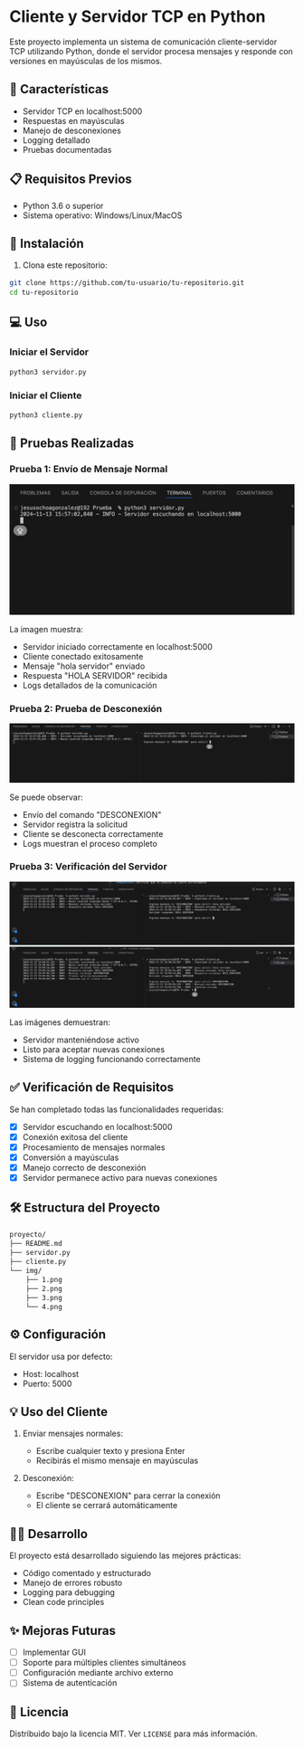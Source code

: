 # Cliente y Servidor TCP en Python

Este proyecto implementa un sistema de comunicación cliente-servidor TCP utilizando Python, donde el servidor procesa mensajes y responde con versiones en mayúsculas de los mismos.

## 🚀 Características

- Servidor TCP en localhost:5000
- Respuestas en mayúsculas
- Manejo de desconexiones
- Logging detallado
- Pruebas documentadas

## 📋 Requisitos Previos

- Python 3.6 o superior
- Sistema operativo: Windows/Linux/MacOS

## 🔧 Instalación

1. Clona este repositorio:
```bash
git clone https://github.com/tu-usuario/tu-repositorio.git
cd tu-repositorio
```

## 💻 Uso

### Iniciar el Servidor

```bash
python3 servidor.py
```

### Iniciar el Cliente

```bash
python3 cliente.py
```

## 📝 Pruebas Realizadas

### Prueba 1: Envío de Mensaje Normal
![Prueba de mensaje normal](/img/1.png)

La imagen muestra:
- Servidor iniciado correctamente en localhost:5000
- Cliente conectado exitosamente
- Mensaje "hola servidor" enviado
- Respuesta "HOLA SERVIDOR" recibida
- Logs detallados de la comunicación

### Prueba 2: Prueba de Desconexión
![Prueba de desconexión](/img/2.png)

Se puede observar:
- Envío del comando "DESCONEXION"
- Servidor registra la solicitud
- Cliente se desconecta correctamente
- Logs muestran el proceso completo

### Prueba 3: Verificación del Servidor
![Servidor activo](/img/3.png)
![Nueva conexión](/img/4.png)

Las imágenes demuestran:
- Servidor manteniéndose activo
- Listo para aceptar nuevas conexiones
- Sistema de logging funcionando correctamente

## ✅ Verificación de Requisitos

Se han completado todas las funcionalidades requeridas:
- [x] Servidor escuchando en localhost:5000
- [x] Conexión exitosa del cliente
- [x] Procesamiento de mensajes normales
- [x] Conversión a mayúsculas
- [x] Manejo correcto de desconexión
- [x] Servidor permanece activo para nuevas conexiones

## 🛠️ Estructura del Proyecto
```
proyecto/
├── README.md
├── servidor.py
├── cliente.py
└── img/
    ├── 1.png
    ├── 2.png
    ├── 3.png
    └── 4.png
```

## ⚙️ Configuración

El servidor usa por defecto:
- Host: localhost
- Puerto: 5000

## 💡 Uso del Cliente

1. Enviar mensajes normales:
   - Escribe cualquier texto y presiona Enter
   - Recibirás el mismo mensaje en mayúsculas

2. Desconexión:
   - Escribe "DESCONEXION" para cerrar la conexión
   - El cliente se cerrará automáticamente

## 👨‍💻 Desarrollo

El proyecto está desarrollado siguiendo las mejores prácticas:
- Código comentado y estructurado
- Manejo de errores robusto
- Logging para debugging
- Clean code principles

## ✨ Mejoras Futuras

- [ ] Implementar GUI
- [ ] Soporte para múltiples clientes simultáneos
- [ ] Configuración mediante archivo externo
- [ ] Sistema de autenticación

## 📄 Licencia

Distribuido bajo la licencia MIT. Ver `LICENSE` para más información.